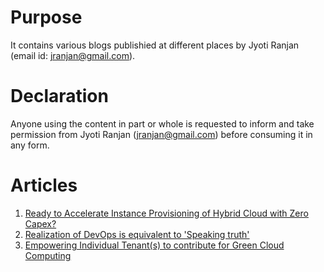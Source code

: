 # Purpose

It contains various blogs publishied at different places by Jyoti Ranjan
(email id: jranjan@gmail.com).

# Declaration

Anyone using the content in part or whole is requested to inform and
take permission from Jyoti Ranjan (jranjan@gmail.com) before consuming
it in any form.

# Articles


1. [Ready to Accelerate Instance Provisioning of Hybrid Cloud with Zero Capex?](https://www.linkedin.com/pulse/ready-accelerate-instance-provisioning-hybrid-cloud-zero-jyoti-ranjan/)
2. [Realization of DevOps is equivalent to 'Speaking truth'​](https://www.linkedin.com/pulse/realization-devops-equivalent-speaking-truth-jyoti-ranjan/)
3. [Empowering Individual Tenant(s) to contribute for Green Cloud Computing](https://www.linkedin.com/pulse/empowering-individual-tenants-contribute-green-cloud-computing-jyoti/)
